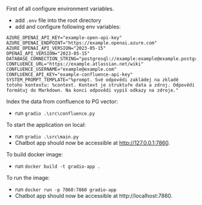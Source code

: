 First of all configure environment variables.
 - add `.env` file into the root directory
 - add and configure following env variables:
```properties
AZURE_OPENAI_API_KEY="example-open-api-key"
AZURE_OPENAI_ENDPOINT="https://example.openai.azure.com"
AZURE_OPENAI_API_VERSION="2023-05-15"
OPENAI_API_VERSION="2023-05-15"
DATABASE_CONNECTION_STRING="postgresql://example:example@example.postgres.database.azure.com:5432/postgres"
CONFLUENCE_URL="https://example.atlassian.net/wiki"
CONFLUENCE_USERNAME="example@example.com"
CONFLUENCE_API_KEY="example-confluence-api-key"
SYSTEM_PROMPT_TEMPLATE="%prompt. Své odpovědi zakládej na zkladě totoho kontextu: %context. Kontext je struktuře data a zdroj. Odpovědi formátuj do Markdown. Na konci odpovědi vypiš odkazy na zdroje."
```

Index the data from confluence to PG vector:
 - run `gradio .\src\confluence.py` 

To start the application on local:
 - run `gradio .\src\main.py` 
 - Chatbot app should now be accessible at http://127.0.0.1:7860.

To build docker image:
 - run `docker build -t gradio-app .`

To run the image:
 - run `docker run -p 7860:7860 gradio-app`
 - Chatbot app should now be accessible at http://localhost:7860.